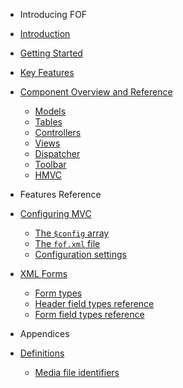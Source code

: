 - Introducing FOF
- [Introduction](chapters/introduction.md)
- [Getting Started](chapters/packages/gettingstarted.md)
- [Key Features](chapters/packages/keyfeatures.md)
- [Component Overview and Reference](chapters/packages/componentoverview.md)
	- [Models](chapters/packages/componentoverview.models.md)
	- [Tables](chapters/packages/componentoverview.tables.md)
	- [Controllers](chapters/packages/componentoverview.controllers.md)
	- [Views](chapters/packages/componentoverview.views.md)
	- [Dispatcher](chapters/packages/componentoverview.dispatcher.md)
	- [Toolbar](chapters/packages/componentoverview.toolbar.md)
	- [HMVC](chapters/packages/componentoverview.hmvc.md)

- Features Reference
- [Configuring MVC](chapters/config/overview.md)
	- [The `$config` array](chapters/config/configarray.md)
	- [The `fof.xml` file](chapters/config/fofxml.md)
	- [Configuration settings](chapters/config/configsettings.md)
- [XML Forms](chapters/xmlforms/overview.md)
	- [Form types](chapters/xmlforms/formtypes.md)
	- [Header field types reference](chapters/xmlforms/header.md)
	- [Form field types reference](chapters/xmlforms/form.md)

- Appendices
- [Definitions](appendices/definitions.md)
	- [Media file identifiers](appendices/definitions.mediaidentifiers.md)
